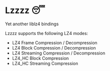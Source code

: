 # Lzzzz 😴
Yet another liblz4 bindings 

Lzzzz supports the following LZ4 modes:

- LZ4 Frame Compression / Decompression
- LZ4 Block Compression / Decompression
- LZ4 Streaming Compression / Decompression
- LZ4_HC Block Compression
- LZ4_HC Streaming Compression